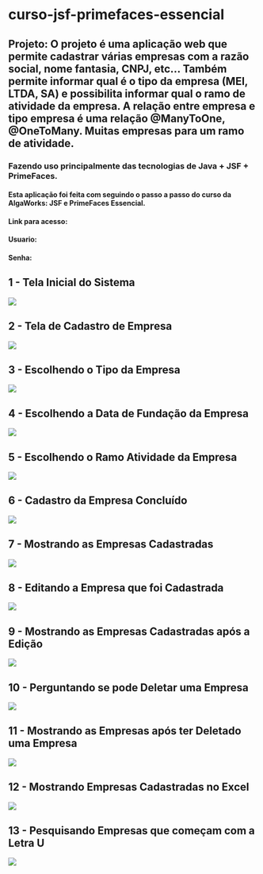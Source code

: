 # curso-jsf-primefaces-essencial

## Projeto: O projeto é uma aplicação web que permite cadastrar várias empresas com a razão social, nome fantasia, CNPJ, etc... Também permite informar qual é o tipo da empresa (MEI, LTDA, SA) e possibilita informar qual o ramo de atividade da empresa. A relação entre empresa e tipo empresa é uma relação @ManyToOne, @OneToMany. Muitas empresas para um ramo de atividade. 


### Fazendo uso principalmente das tecnologias de Java + JSF + PrimeFaces.


#### Esta aplicação foi feita com seguindo o passo a passo do curso da AlgaWorks: JSF e PrimeFaces Essencial.

#### Link para acesso: 
#### Usuario: 
#### Senha: 



## 1 - Tela Inicial do Sistema
<img src="https://github.com/rodrigojfagundes/curso-jsf-primefaces-essencial/blob/main/imagens/1%20-%20Tela%20Inicial.png" />


## 2 - Tela de Cadastro de Empresa
<img src="https://github.com/rodrigojfagundes/curso-jsf-primefaces-essencial/blob/main/imagens/2%20-%20Tela%20de%20Cadastro%20de%20Empresa.png" />


## 3 - Escolhendo o Tipo da Empresa
<img src="https://github.com/rodrigojfagundes/curso-jsf-primefaces-essencial/blob/main/imagens/3%20-%20Escolhendo%20o%20Tipo%20da%20Empresa.png" />


## 4 -  Escolhendo a Data de Fundação da Empresa
<img src="https://github.com/rodrigojfagundes/curso-jsf-primefaces-essencial/blob/main/imagens/4%20-%20Escolhendo%20a%20Data%20de%20Funda%C3%A7%C3%A3o%20da%20Empresa.png" />


## 5 - Escolhendo o Ramo Atividade da Empresa
<img src="https://github.com/rodrigojfagundes/curso-jsf-primefaces-essencial/blob/main/imagens/5%20-%20Escolhendo%20o%20Ramo%20Atividade%20da%20Empresa.png" />


## 6 - Cadastro da Empresa Concluído
<img src="https://github.com/rodrigojfagundes/curso-jsf-primefaces-essencial/blob/main/imagens/6%20-%20Cadastro%20da%20Empresa%20Conclu%C3%ADdo.png" />


## 7 - Mostrando as Empresas Cadastradas
<img src="https://github.com/rodrigojfagundes/curso-jsf-primefaces-essencial/blob/main/imagens/7%20-%20Mostrando%20as%20Empresas%20Cadastradas.png" />


## 8 -  Editando a Empresa que foi Cadastrada
<img src="https://github.com/rodrigojfagundes/curso-jsf-primefaces-essencial/blob/main/imagens/8%20-%20Editando%20a%20Empresa%20que%20foi%20Cadastrada.png" />


## 9 -  Mostrando as Empresas Cadastradas após a Edição
<img src="https://github.com/rodrigojfagundes/curso-jsf-primefaces-essencial/blob/main/imagens/9%20-%20Mostrando%20as%20Empresas%20Cadastradas%20ap%C3%B3s%20a%20Edi%C3%A7%C3%A3o.png" />


## 10 - Perguntando se pode Deletar uma Empresa
<img src="https://github.com/rodrigojfagundes/curso-jsf-primefaces-essencial/blob/main/imagens/10%20-%20Perguntando%20se%20pode%20Deletar%20uma%20Empresa.png" />


## 11 - Mostrando as Empresas após ter Deletado uma Empresa
<img src="https://github.com/rodrigojfagundes/curso-jsf-primefaces-essencial/blob/main/imagens/11%20-%20Mostrando%20as%20Empresas%20ap%C3%B3s%20ter%20Deletado%20uma%20Empresa.png" />


## 12 - Mostrando Empresas Cadastradas no Excel
<img src="https://github.com/rodrigojfagundes/curso-jsf-primefaces-essencial/blob/main/imagens/12%20-%20Mostrando%20Empresas%20Cadastradas%20no%20Excel.png" />


## 13 - Pesquisando Empresas que começam com a Letra U
<img src="https://github.com/rodrigojfagundes/curso-jsf-primefaces-essencial/blob/main/imagens/13%20-%20Pesquisando%20Empresas%20que%20come%C3%A7am%20com%20a%20Letra%20U.png" />

